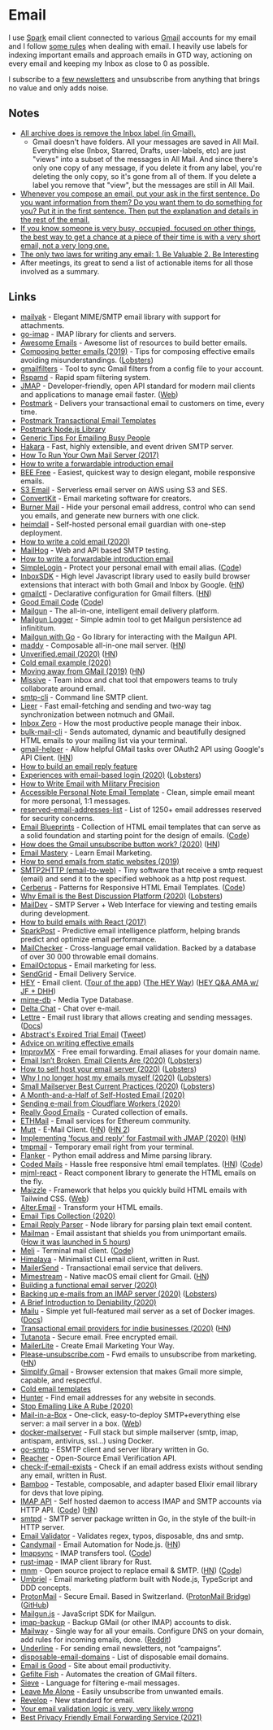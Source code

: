 # Email

I use [Spark](https://sparkmailapp.com) email client connected to various [Gmail](https://gmail.com) accounts for my email and I follow [some rules](../focusing/rules.md#email) when dealing with email. I heavily use labels for indexing important emails and approach emails in GTD way, actioning on every email and keeping my Inbox as close to 0 as possible.

I subscribe to a [few newsletters](https://github.com/learn-anything/newsletters) and unsubscribe from anything that brings no value and only adds noise.

## Notes

- [All archive does is remove the Inbox label (in Gmail).](https://productforums.google.com/forum/#!msg/gmail/2xUYO5ifCCY/95_y02y2IgAJ)
  - Gmail doesn't have folders. All your messages are saved in All Mail. Everything else (Inbox, Starred, Drafts, user-labels, etc) are just "views" into a subset of the messages in All Mail. And since there's only one copy of any message, if you delete it from any label, you're deleting the only copy, so it's gone from all of them. If you delete a label you remove that "view", but the messages are still in All Mail.
- [Whenever you compose an email, put your ask in the first sentence. Do you want information from them? Do you want them to do something for you? Put it in the first sentence. Then put the explanation and details in the rest of the email.](https://news.ycombinator.com/item?id=23064974)
- [If you know someone is very busy, occupied, focused on other things, the best way to get a chance at a piece of their time is with a very short email, not a very long one.](https://twitter.com/jasonfried/status/1273364620187762688)
- [The only two laws for writing any email: 1. Be Valuable 2. Be Interesting](https://www.linkedin.com/pulse/only-two-laws-writing-any-email-henry-taylor/)
- After meetings, its great to send a list of actionable items for all those involved as a summary.

## Links

- [mailyak](https://github.com/domodwyer/mailyak) - Elegant MIME/SMTP email library with support for attachments.
- [go-imap](https://github.com/emersion/go-imap) - IMAP library for clients and servers.
- [Awesome Emails](https://github.com/jonathandion/awesome-emails) - Awesome list of resources to build better emails.
- [Composing better emails (2019)](https://iridakos.com/how-to/2019/06/26/composing-better-emails.html) - Tips for composing effective emails avoiding misunderstandings. ([Lobsters](https://lobste.rs/s/3vfgoc/composing_better_emails))
- [gmailfilters](https://github.com/jessfraz/gmailfilters) - Tool to sync Gmail filters from a config file to your account.
- [Rspamd](https://github.com/rspamd/rspamd) - Rapid spam filtering system.
- [JMAP](https://github.com/jmapio/jmap) - Developer-friendly, open API standard for modern mail clients and applications to manage email faster. ([Web](https://jmap.io/))
- [Postmark](https://postmarkapp.com/) - Delivers your transactional email to customers on time, every time.
- [Postmark Transactional Email Templates](https://github.com/wildbit/postmark-templates)
- [Postmark Node.js Library](https://github.com/wildbit/postmark.js)
- [Generic Tips For Emailing Busy People](https://www.kalzumeus.com/standing-invitation/#generic-tips-for-emailing-busy-people)
- [Hakara](https://github.com/haraka/Haraka) - Fast, highly extensible, and event driven SMTP server.
- [How To Run Your Own Mail Server (2017)](https://www.c0ffee.net/blog/mail-server-guide/)
- [How to write a forwardable introduction email](https://alexiskold.net/2015/06/24/how-to-write-a-forwardable-introduction-email/)
- [BEE Free](https://beefree.io/) - Easiest, quickest way to design elegant, mobile responsive emails.
- [S3 Email](https://github.com/0x4447/0x4447_product_s3_email) - Serverless email server on AWS using S3 and SES.
- [ConvertKit](https://convertkit.com/) - Email marketing software for creators.
- [Burner Mail](https://burnermail.io/) - Hide your personal email address, control who can send you emails, and generate new burners with one click.
- [heimdall](https://github.com/fterh/heimdall) - Self-hosted personal email guardian with one-step deployment.
- [How to write a cold email (2020)](https://sriramk.com/coldemail)
- [MailHog](https://github.com/mailhog/MailHog) - Web and API based SMTP testing.
- [How to write a forwardable introduction email](https://www.startuphacks.vc/blog/2015/06/24/how-to-write-a-forwardable-introduction-email)
- [SimpleLogin](https://simplelogin.io/) - Protect your personal email with email alias. ([Code](https://github.com/simple-login/app))
- [InboxSDK](https://www.inboxsdk.com/) - High level Javascript library used to easily build browser extensions that interact with both Gmail and Inbox by Google. ([HN](https://news.ycombinator.com/item?id=22580223))
- [gmailctl](https://github.com/mbrt/gmailctl) - Declarative configuration for Gmail filters. ([HN](https://news.ycombinator.com/item?id=22715982))
- [Good Email Code](https://www.goodemailcode.com/) ([Code](https://github.com/M-J-Robbins/good-email-code))
- [Mailgun](https://www.mailgun.com/) - The all-in-one, intelligent email delivery platform.
- [Mailgun Logger](https://github.com/jackjoe/mailgun_logger) - Simple admin tool to get Mailgun persistence ad infinititum.
- [Mailgun with Go](https://github.com/mailgun/mailgun-go) - Go library for interacting with the Mailgun API.
- [maddy](https://github.com/foxcpp/maddy) - Composable all-in-one mail server. ([HN](https://news.ycombinator.com/item?id=25157989))
- [Unverified.email (2020)](https://kerestey.net/writing/2020-04-05-announcing-unverified-dot-email.html) ([HN](https://news.ycombinator.com/item?id=22799071))
- [Cold email example (2020)](https://twitter.com/louisnicholls_/status/1248578404435333122)
- [Moving away from GMail (2019)](https://rolisz.ro/2020/04/11/moving-away-from-gmail/) ([HN](https://news.ycombinator.com/item?id=22843326))
- [Missive](https://missiveapp.com/) - Team inbox and chat tool that empowers teams to truly collaborate around email.
- [smtp-cli](https://github.com/mludvig/smtp-cli) - Command line SMTP client.
- [Lieer](https://github.com/gauteh/lieer) - Fast email-fetching and sending and two-way tag synchronization between notmuch and GMail.
- [Inbox Zero](https://inboxze.ro/) - How the most productive people manage their inbox.
- [bulk-mail-cli](https://github.com/adventmail/bulk-mail-cli) - Sends automated, dynamic and beautifully designed HTML emails to your mailing list via your terminal.
- [gmail-helper](https://github.com/abhishekkr/gmail-helper) - Allow helpful GMail tasks over OAuth2 API using Google's API Client. ([HN](https://news.ycombinator.com/item?id=22989904))
- [How to build an email reply feature](https://davidfurlong.me/how-to-build-an-email-reply-feature)
- [Experiences with email-based login (2020)](https://www.arp242.net/email-auth.html) ([Lobsters](https://lobste.rs/s/kjm4nu/experiences_with_email_based_login))
- [How to Write Email with Military Precision](https://hbr.org/2016/11/how-to-write-email-with-military-precision)
- [Accessible Personal Note Email Template](https://litmus.com/community/templates/30-accessible-personal-note) - Clean, simple email meant for more personal, 1:1 messages.
- [reserved-email-addresses-list](https://github.com/forwardemail/reserved-email-addresses-list) - List of 1250+ email addresses reserved for security concerns.
- [Email Blueprints](https://templates.mailchimp.com/) - Collection of HTML email templates that can serve as a solid foundation and starting point for the design of emails. ([Code](https://github.com/mailchimp/email-blueprints))
- [How does the Gmail unsubscribe button work? (2020)](https://blog.leavemealone.app/how-does-the-gmail-unsubscribe-button-work/) ([HN](https://news.ycombinator.com/item?id=23350881))
- [Email Mastery](https://emailmastery.org/) - Learn Email Marketing.
- [How to send emails from static websites (2019)](https://medium.com/@WebReflection/how-to-send-emails-from-static-websites-9a34ceb9416c)
- [SMTP2HTTP (email-to-web)](https://github.com/alash3al/smtp2http) - Tiny software that receive a smtp request (email) and send it to the specified webhook as a http post request.
- [Cerberus](https://tedgoas.github.io/Cerberus/) - Patterns for Responsive HTML Email Templates. ([Code](https://github.com/TedGoas/Cerberus))
- [Why Email is the Best Discussion Platform (2020)](https://www.paritybit.ca/blog/why-email-is-the-best-discussion-platform) ([Lobsters](https://lobste.rs/s/9ezplc/why_email_is_best_discussion_platform))
- [MailDev](https://github.com/maildev/maildev) - SMTP Server + Web Interface for viewing and testing emails during development.
- [How to build emails with React (2017)](https://building.lang.ai/how-to-build-emails-with-react-fcf941b125d1)
- [SparkPost](https://www.sparkpost.com/) - Predictive email intelligence platform, helping brands predict and optimize email performance.
- [MailChecker](https://github.com/FGRibreau/mailchecker) - Cross-language email validation. Backed by a database of over 30 000 throwable email domains.
- [EmailOctopus](https://emailoctopus.com/) - Email marketing for less.
- [SendGrid](https://sendgrid.com/) - Email Delivery Service.
- [HEY](https://hey.com/) - Email client. ([Tour of the app](https://www.youtube.com/watch?v=UCeYTysLyGI)) ([The HEY Way](https://hey.com/the-hey-way/)) ([HEY Q&A AMA w/ JF + DHH](https://www.youtube.com/watch?v=6T4NwqCn6Bk))
- [mime-db](https://github.com/jshttp/mime-db) - Media Type Database.
- [Delta Chat](https://delta.chat/en/) - Chat over e-mail.
- [Lettre](https://github.com/lettre/lettre) - Email rust library that allows creating and sending messages. ([Docs](https://lettre.at/))
- [Abstract's Expired Trial Email](https://www.swipefiles.co/latest/file) ([Tweet](https://twitter.com/coreyhainesco/status/1275569632523350016))
- [Advice on writing effective emails](https://rosiecampbell.me/on-writing-effective-emails)
- [ImprovMX](https://improvmx.com/) - Free email forwarding. Email aliases for your domain name.
- [Email Isn’t Broken, Email Clients Are (2020)](https://medium.com/@alnewkirk/email-isnt-broken-email-clients-are-8badaa14af61) ([Lobsters](https://lobste.rs/s/jhixrm/email_isn_t_broken_email_clients_are))
- [How to self host your email server (2020)](https://www.garron.blog/posts/host-your-email-server.html) ([Lobsters](https://lobste.rs/s/iatbst/how_self_host_your_email_server))
- [Why I no longer host my emails myself (2020)](https://jlelse.blog/thoughts/2020/07/no-email-selfhosting/) ([Lobsters](https://lobste.rs/s/wz3px4/why_i_no_longer_host_my_emails_myself))
- [Small Mailserver Best Current Practices (2020)](https://bridge.grumpy-troll.org/2020/07/small-mailserver-bcp/) ([Lobsters](https://lobste.rs/s/aqmpa8/small_mailserver_best_current_practices))
- [A Month-and-a-Half of Self-Hosted Email (2020)](https://www.paritybit.ca/blog/a-month-and-a-half-of-self-hosted-email)
- [Sending e-mail from Cloudflare Workers (2020)](https://guido.io/posts/sending-email-from-cloudflare-workers/)
- [Really Good Emails](https://reallygoodemails.com/) - Curated collection of emails.
- [ETHMail](https://ethmail.cc/) - Email services for Ethereum community.
- [Mutt](http://mutt.org/) - E-Mail Client. ([HN](https://news.ycombinator.com/item?id=24173676)) ([HN 2](https://news.ycombinator.com/item?id=25019901))
- [Implementing 'focus and reply' for Fastmail with JMAP (2020)](https://jvns.ca/blog/2020/08/18/implementing--focus-and-reply--for-fastmail/) ([HN](https://news.ycombinator.com/item?id=24207506))
- [tmpmail](https://github.com/sdushantha/tmpmail) - Temporary email right from your terminal.
- [Flanker](https://github.com/mailgun/flanker) - Python email address and Mime parsing library.
- [Coded Mails](https://codedmails.com/) - Hassle free responsive html email templates. ([HN](https://news.ycombinator.com/item?id=24729938)) ([Code](https://github.com/hunzaboy/codedmails))
- [mjml-react](https://github.com/wix-incubator/mjml-react) - React component library to generate the HTML emails on the fly.
- [Maizzle](https://github.com/maizzle/maizzle) - Framework that helps you quickly build HTML emails with Tailwind CSS. ([Web](https://maizzle.com/))
- [Alter.Email](https://alter.email/) - Transform your HTML emails.
- [Email Tips Collection (2020)](https://joshspector.com/email-tips/)
- [Email Reply Parser](https://github.com/crisp-dev/email-reply-parser) - Node library for parsing plain text email content.
- [Mailman](https://mailmanhq.com/) - Email assistant that shields you from unimportant emails. ([How it was launched in 5 hours](https://twitter.com/awilkinson/status/1320735459870273536))
- [Meli](https://meli.delivery/) - Terminal mail client. ([Code](https://git.meli.delivery/meli/meli))
- [Himalaya](https://github.com/soywod/himalaya) - Minimalist CLI email client, written in Rust.
- [MailerSend](https://www.mailersend.com/) - Transactional email service that delivers.
- [Mimestream](https://mimestream.com/) - Native macOS email client for Gmail. ([HN](https://news.ycombinator.com/item?id=24422432))
- [Building a functional email server (2020)](https://signalsandthreads.com/building-a-functional-email-server/)
- [Backing up e-mails from an IMAP server (2020)](https://www.artemix.org/blog/backing-up-e-mails-from-an-imap-server) ([Lobsters](https://lobste.rs/s/lwf7sw/backing_up_e_mails_from_imap_server))
- [A Brief Introduction to Deniability (2020)](https://soatok.blog/2020/11/04/a-brief-introduction-to-deniability/)
- [Mailu](https://github.com/Mailu/Mailu) - Simple yet full-featured mail server as a set of Docker images. ([Docs](https://mailu.io/))
- [Transactional email providers for indie businesses (2020)](https://nts.strzibny.name/transactional-email-providers/) ([HN](https://news.ycombinator.com/item?id=25007470))
- [Tutanota](https://tutanota.com/) - Secure email. Free encrypted email.
- [MailerLite](https://www.mailerlite.com/) - Create Email Marketing Your Way.
- [Please-unsubscribe.com](https://please-unsubscribe.com/) - Fwd emails to unsubscribe from marketing. ([HN](https://news.ycombinator.com/item?id=25013863))
- [Simplify Gmail](https://simpl.fyi/) - Browser extension that makes Gmail more simple, capable, and respectful.
- [Cold email templates](https://hunter.io/templates)
- [Hunter](https://hunter.io/) - Find email addresses for any website in seconds.
- [Stop Emailing Like A Rube (2020)](https://sneak.berlin/20201029/stop-emailing-like-a-rube/)
- [Mail-in-a-Box](https://github.com/mail-in-a-box/mailinabox) - One-click, easy-to-deploy SMTP+everything else server: a mail server in a box. ([Web](https://mailinabox.email/))
- [docker-mailserver](https://github.com/tomav/docker-mailserver) - Full stack but simple mailserver (smtp, imap, antispam, antivirus, ssl...) using Docker.
- [go-smtp](https://github.com/emersion/go-smtp) - ESMTP client and server library written in Go.
- [Reacher](https://reacher.email/) - Open-Source Email Verification API.
- [check-if-email-exists](https://github.com/amaurymartiny/check-if-email-exists) - Check if an email address exists without sending any email, written in Rust.
- [Bamboo](https://github.com/thoughtbot/bamboo) - Testable, composable, and adapter based Elixir email library for devs that love piping.
- [IMAP API](https://imapapi.com/) - Self hosted daemon to access IMAP and SMTP accounts via HTTP API. ([Code](https://github.com/andris9/imapapi)) ([HN](https://news.ycombinator.com/item?id=25372987))
- [smtpd](https://github.com/mhale/smtpd) - SMTP server package written in Go, in the style of the built-in HTTP server.
- [Email Validator](https://github.com/mfbx9da4/deep-email-validator) - Validates regex, typos, disposable, dns and smtp.
- [Candymail](https://github.com/bdcorps/candymail) - Email Automation for Node.js. ([HN](https://news.ycombinator.com/item?id=25578834))
- [Imapsync](https://imapsync.lamiral.info/) - IMAP transfers tool. ([Code](https://github.com/imapsync/imapsync))
- [rust-imap](https://github.com/jonhoo/rust-imap) - IMAP client library for Rust.
- [mnm](https://mnmnotmail.org/) - Open source project to replace email & SMTP. ([HN](https://news.ycombinator.com/item?id=25804869)) ([Code](https://github.com/networkimprov/mnm))
- [Umbriel](https://github.com/diego3g/umbriel) - Email marketing platform built with Node.js, TypeScript and DDD concepts.
- [ProtonMail](https://protonmail.com/) - Secure Email. Based in Switzerland. ([ProtonMail Bridge](https://github.com/ProtonMail/proton-bridge)) ([GitHub](https://github.com/ProtonMail))
- [Mailgun.js](https://github.com/mailgun/mailgun-js) - JavaScript SDK for Mailgun.
- [imap-backup](https://github.com/joeyates/imap-backup) - Backup GMail (or other IMAP) accounts to disk.
- [Mailway](https://mailway.app/) - Single way for all your emails. Configure DNS on your domain, add rules for incoming emails, done. ([Reddit](https://www.reddit.com/r/selfhosted/comments/li0j5l/mailway_selfhosted_mail_catchall/))
- [Underline](https://underline.email/) - For sending email newsletters, not “campaigns”.
- [disposable-email-domains](https://github.com/ivolo/disposable-email-domains) - List of disposable email domains.
- [Email is Good](https://email-is-good.com/) - Site about email productivity.
- [Gefilte Fish](https://github.com/nedbat/gefilte) - Automates the creation of GMail filters.
- [Sieve](http://sieve.info/) - Language for filtering e-mail messages.
- [Leave Me Alone](https://leavemealone.app/) - Easily unsubscribe from unwanted emails.
- [Revelop](https://revelop.app/) - New standard for email.
- [Your email validation logic is very, very likely wrong](https://twitter.com/jschauma/status/1378172844169961477)
- [Best Privacy Friendly Email Forwarding Service (2021)](https://lobste.rs/s/jtecff/best_privacy_friendly_email_forwarding)
